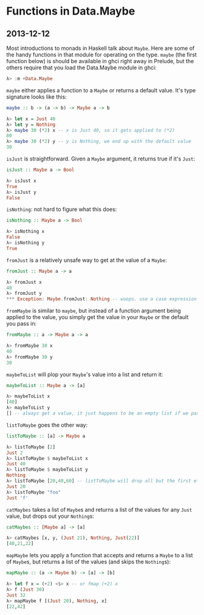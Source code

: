 # Functions in Data.Maybe

## 2013-12-12

Most introductions to monads in Haskell talk about `Maybe`. Here are
some of the handy functions in that module for operating on the type.
`maybe` (the first function below) is should be available in ghci
right away in Prelude, but the others require that you load the
Data.Maybe module in ghci:

```haskell 
λ> :m +Data.Maybe
```

`maybe` either applies a function to a `Maybe` or returns a default
value. It's type signature looks like this:

```haskell 
maybe :: b -> (a -> b) -> Maybe a -> b
```

```haskell
λ> let x = Just 40
λ> let y = Nothing
λ> maybe 30 (*2) x -- x is Just 40, so it gets applied to (*2)
80
λ> maybe 30 (*2) y -- y is Nothing, we end up with the default value
30
```

`isJust` is straightforward. Given a `Maybe` argument, it returns true if it's `Just`:

```haskell
isJust :: Maybe a -> Bool
```

```haskell
λ> isJust x
True
λ> isJust y
False
```

`isNothing`: not hard to figure what this does:

```haskell
isNothing :: Maybe a -> Bool
```

```haskell
λ> isNothing x
False
λ> isNothing y
True
```

`fromJust` is a relatively unsafe way to get at the value of a `Maybe`:

```haskell
fromJust :: Maybe a -> a
```

```haskell
λ> fromJust x
40
λ> fromJust y
*** Exception: Maybe.fromJust: Nothing -- woops. use a case expression in real code
```

`fromMaybe` is similar to `maybe`, but instead of a function argument
being applied to the value, you simply get the value in your `Maybe`
or the default you pass in:

```haskell
fromMaybe :: a -> Maybe a -> a
```

```haskell
λ> fromMaybe 30 x
40
λ> fromMaybe 30 y
30
```

`maybeToList` will plop your `Maybe`'s value into a list and return it:

```haskell
maybeToList :: Maybe a -> [a]
```

```haskell
λ> maybeToList x
[40]
λ> maybeToList y
[] -- always get a value, it just happens to be an empty list if we pass in Nothing
```

`listToMaybe` goes the other way:

```haskell
listToMaybe :: [a] -> Maybe a
```

```haskell
λ> listToMaybe [2]
Just 2
λ> listToMaybe $ maybeToList x
Just 40
λ> listToMaybe $ maybeToList y
Nothing
λ> listToMaybe [20,40,60] -- listToMaybe will drop all but the first element
Just 20
λ> listToMaybe "foo"
Just 'f'
```

`catMaybes` takes a list of `Maybe`s and returns a list of the values
for any `Just` value, but drops out your `Nothing`s:

```haskell
catMaybes :: [Maybe a] -> [a]
```

```haskell
λ> catMaybes [x, y, (Just 21), Nothing, Just(22)]
[40,21,22]
```

`mapMaybe` lets you apply a function that accepts and returns a
`Maybe` to a list of `Maybe`s, but returns a list of the values (and
skips the `Nothing`s):

```haskell
mapMaybe :: (a -> Maybe b) -> [a] -> [b]
```

```haskell
λ> let f x = (+2) <$> x -- or fmap (+2) x
λ> f (Just 30)
Just 32
λ> mapMaybe f [(Just 20), Nothing, x]
[22,42]
```
